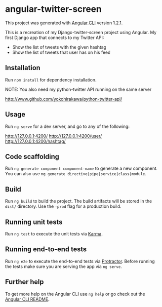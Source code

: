 # angular-twitter-screen

This project was generated with [Angular CLI](https://github.com/angular/angular-cli) version 1.2.1.

This is a recreation of my Django-twitter-screen project using Angular.
My first Django app that connects to my Twitter API:

* Show the list of tweets with the given hashtag
* Show the list of tweets that user has on his feed

## Installation

Run  `npm install` for dependency installation.

NOTE: You also need my python-twitter API running on the same server

http://www.github.com/yokohirakawa/python-twitter-api/

## Usage

Run `ng serve` for a dev server, and go to any of the following:

http://127.0.0.1:4200/
http://127.0.0.1:4200/user/
http://127.0.0.1:4200/hashtag/

## Code scaffolding

Run `ng generate component component-name` to generate a new component. You can also use `ng generate directive|pipe|service|class|module`.

## Build

Run `ng build` to build the project. The build artifacts will be stored in the `dist/` directory. Use the `-prod` flag for a production build.

## Running unit tests

Run `ng test` to execute the unit tests via [Karma](https://karma-runner.github.io).

## Running end-to-end tests

Run `ng e2e` to execute the end-to-end tests via [Protractor](http://www.protractortest.org/).
Before running the tests make sure you are serving the app via `ng serve`.

## Further help

To get more help on the Angular CLI use `ng help` or go check out the [Angular CLI README](https://github.com/angular/angular-cli/blob/master/README.md).
